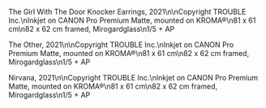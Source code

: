 The Girl With The Door Knocker Earrings, 2021\n\nCopyright TROUBLE Inc.\nInkjet on CANON Pro Premium Matte, mounted on KROMA®\n81 x 61 cm\n82 x 62 cm framed, Mirogardglass\n1/5 + AP

The Other, 2021\n\nCopyright TROUBLE Inc.\nInkjet on CANON Pro Premium Matte, mounted on KROMA®\n81 x 61 cm\n82 x 62 cm framed, Mirogardglass\n1/5 + AP

Nirvana, 2021\n\nCopyright TROUBLE Inc.\nInkjet on CANON Pro Premium Matte, mounted on KROMA®\n81 x 61 cm\n82 x 62 cm framed, Mirogardglass\n1/5 + AP
